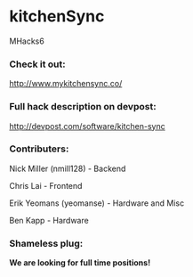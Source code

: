 # kitchenSync
MHacks6

### Check it out:
http://www.mykitchensync.co/

### Full hack description on devpost:
http://devpost.com/software/kitchen-sync

### Contributers:
<p>Nick Miller (nmill128)    - Backend</p>
<p>Chris Lai       - Frontend</p>
<p>Erik Yeomans (yeomanse)   - Hardware and Misc</p>
<p>Ben Kapp        - Hardware</p>


### Shameless plug:
**We are looking for full time positions!**
